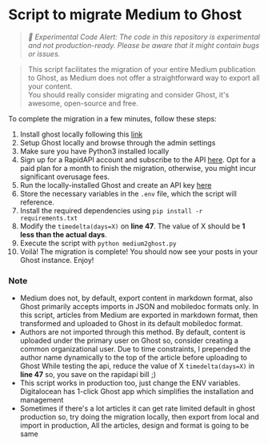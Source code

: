 # Script to migrate Medium to Ghost
>*🧪 Experimental Code Alert: The code in this repository is experimental and not production-ready. Please be aware that it might contain bugs or issues.*

> This script facilitates the migration of your entire Medium publication to Ghost, as Medium does not offer a straightforward way to export all your content.  
> You should really consider migrating and consider Ghost, it's awesome, open-source and free.

To complete the migration in a few minutes, follow these steps:
1. Install ghost locally following this [link](https://ghost.org/docs/install/local/) 
2. Setup Ghost locally and browse through the admin settings
3. Make sure you have Python3 installed locally
4. Sign up for a RapidAPI account and subscribe to the API [here](https://rapidapi.com/nishujain199719-vgIfuFHZxVZ/api/medium2). Opt for a paid plan for a month to finish the migration, otherwise, you might incur significant overusage fees.
5. Run the locally-installed Ghost and create an API key [here](http://localhost:2369/ghost/#/settings/integrations/new)
6. Store the necessary variables in the `.env` file, which the script will reference.
7. Install the required dependencies using `pip install -r requirements.txt`
8. Modify the `timedelta(days=X)` on **line 47**. The value of X should be **1 less than the actual days**.
9. Execute the script with `python medium2ghost.py`
10. Voilà! The migration is complete! You should now see your posts in your Ghost instance. Enjoy!

### Note
- Medium does not, by default, export content in markdown format, also Ghost primarily accepts imports in JSON and mobiledoc formats only. In this script, articles from Medium are exported in markdown format, then transformed and uploaded to Ghost in its default mobiledoc format.
- Authors are not imported through this method. By default, content is uploaded under the primary user on Ghost so, consider creating a common organizational user. Due to time constraints, I prepended the author name dynamically to the top of the article before uploading to Ghost
While testing the api, reduce the value of X `timedelta(days=X)` in **line 47** so, you save on the rapidapi bill ;)
- This script works in production too, just change the ENV variables. Digitalocean has 1-click Ghost app which simplifies the installation and management
- Sometimes if there's a lot articles it can get rate limited default in ghost production so, try doing the migration locally, then export from local and import in production, All the articles, design and format is going to be same


